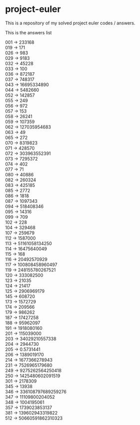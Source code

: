 # project-euler

This is a repository of my solved project euler codes / answers.

This is the answers list

001 -> 233168     
019 -> 171   
026 -> 983    
029 -> 9183    
032 -> 45228    
033 -> 100  
036 -> 872187        
037 -> 748317   
043 -> 16695334890  
044 -> 5482660    
052 -> 142857   
055 -> 249   
056 -> 972    
057 -> 153   
058 -> 26241  
059 -> 107359   
062 -> 127035954683   
063 -> 49  
065 -> 272   
070 -> 8319823   
071 -> 428570  
072 -> 303963552391   
073 -> 7295372   
074 -> 402   
077 -> 71    
080 -> 40886   
082 -> 260324   
083 -> 425185    
085 -> 2772  
086 -> 1818    
087 -> 1097343   
094 -> 518408346   
095 -> 14316    
099 -> 709   
102 -> 228   
104 -> 329468   
107 -> 259679  
112 -> 1587000   
113 -> 51161058134250   
114 -> 16475640049   
115 -> 168  
116 -> 20492570929    
117 -> 100808458960497  
119 -> 248155780267521   
120 -> 333082500  
123 -> 21035   
124 -> 21417   
125 -> 2906969179    
145 -> 608720     
173 -> 1572729    
174 -> 209566  
179 -> 986262   
187 -> 17427258    
188 -> 95962097    
191 -> 1918080160   
201 -> 115039000   
203 -> 34029210557338    
204 -> 2944730    
205 -> 0.5731441   
206 -> 1389019170   
214 -> 1677366278943     
231 -> 7526965179680   
249 -> 9275262564250418   
250 -> 1425480602091519    
301 -> 2178309    
345 -> 13938    
346 -> 336108797689259276   
347 -> 11109800204052    
348 -> 1004195061   
357 -> 1739023853137   
381 -> 139602943319822  
512 -> 50660591862310323  
